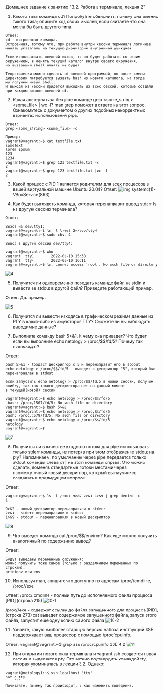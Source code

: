 Домашнее задание к занятию "3.2. Работа в терминале, лекция 2"

1. Какого типа команда cd? Попробуйте объяснить, почему она именно такого типа; опишите ход своих мыслей, если считаете что она могла бы быть другого типа.
```
Ответ:
cd - встроенная команда.
Встроенная, потому что, при работе внутри сессии терминала логичнее менять указатель на текущую директорию внутренней функцией

Если использовать внешний вызов, то он будет работать со своим окружением, и менять текущий каталог внутри своего окружения, 
на вызвавший shell влиять не будет  

Теоретически можно сделать cd внешней программой, но после смены директории потребуется вызвать bash из нового каталога, но тогда 
мы получим новый shell.
И выходя из сессии придется выходить из всех сессий, которые создали при каждом вызове внешней cd.
```

2. Какая альтернатива без pipe команде grep <some_string> <some_file> | wc -l? man grep поможет в ответе на этот вопрос. 
Ознакомьтесь с документом о других подобных некорректных вариантах использования pipe.
```
Ответ:
grep <some_string> <some_file> -c

Пример:
vagrant@vagrant:~$ cat textfile.txt
sometext
lorem ipsum
123
1234
vagrant@vagrant:~$ grep 123 textfile.txt -c
2
vagrant@vagrant:~$ grep 123 textfile.txt |wc -l
2
```

3. Какой процесс с PID 1 является родителем для всех процессов в вашей виртуальной машине Ubuntu 20.04?
Ответ: ![img](https://user-images.githubusercontent.com/94568542/148688518-0a20965a-c444-4240-9ae9-4a450603fb17.jpg) systemd(1)-VBoxService(863)

4. Как будет выглядеть команда, которая перенаправит вывод stderr ls на другую сессию терминала?

```
Ответ:

Вызов из dev/tty1:
vagrant@vagrant:~$ ls -l \root 2>/dev/tty4
vagrant@vagrant:~$ sudo chvt 4

Вывод в другой сессии dev/tty4:    

vagrant@vagrant:~$ who
vagrant  tty1        2022-01-10 15:38 
vagrant  tty4        2022-01-10 16:11 
vagrant@vagrant:~$ ls: cannot access 'root': No such file or directory
```
![4](https://user-images.githubusercontent.com/94568542/148800260-bacc183d-bd79-4d64-99e3-843f2b65de28.jpg)


5. Получится ли одновременно передать команде файл на stdin и вывести ее stdout в другой файл? Приведите работающий пример.

Ответ: Да. пример:

![5](https://user-images.githubusercontent.com/94568542/148794000-b6a7aba8-2eca-4dea-9862-4afcc7f0a437.jpg)

6. Получится ли вывести находясь в графическом режиме данные из PTY в какой-либо из эмуляторов TTY? Сможете ли вы наблюдать выводимые данные?



7. Выполните команду bash 5>&1. К чему она приведет? Что будет, если вы выполните echo netology > /proc/$$/fd/5? Почему так происходит?

Ответ:
```
bash 5>&1 - Создаст дескриптор с 5 и перенаправит его в stdout
echo netology > /proc/$$/fd/5 - выведет в дескриптор "5", который был перенаправлен в stdout

если запустить echo netology > /proc/$$/fd/5 в новой сессии, получим ошибку, так как такого дескриптора нет на данный момент 
в текущей(новой) сессии
    
vagrant@vagrant:~$ echo netology > /proc/$$/fd/5
-bash: /proc/1507/fd/5: No such file or directory
vagrant@vagrant:~$ bash 5>&1
vagrant@vagrant:~$ echo netology > /proc.$$/fd/5
bash: /proc.1579/fd/5: No such file or directory
vagrant@vagrant:~$ echo netology > /proc/$$/fd/5
netology
vagrant@vagrant:~$ 
```
![7](https://user-images.githubusercontent.com/94568542/148802429-087023b3-7d5a-444f-87aa-777211470fcb.jpg)

8. Получится ли в качестве входного потока для pipe использовать только stderr команды, не потеряв при этом отображение stdout на pty? Напоминаем: по умолчанию через pipe передается только stdout команды слева от | на stdin команды справа. Это можно сделать, поменяв стандартные потоки местами через промежуточный новый дескриптор, который вы научились создавать в предыдущем вопросе.

Ответ:
```
vagrant@vagrant:~$ ls -l /root 9>&2 2>&1 1>&9 | grep denied -c 
1

9>&2 - новый дескриптор перенаправили в stderr
2>&1 - stderr перенаправили в stdout 
1>&9 - stdout - перенаправили в новый дескриптор
```
![8](https://user-images.githubusercontent.com/94568542/148804185-7bbb6aa5-8642-4920-96aa-5ba230ec696d.jpg)

9. Что выведет команда cat /proc/$$/environ? Как еще можно получить аналогичный по содержанию вывод?

Ответ:
```
Будут выведены переменные окружения:
можно получить тоже самое (только с разделением переменных по строкам):
printenv или env
```
10. Используя man, опишите что доступно по адресам /proc/<PID>/cmdline, /proc/<PID>/exe.

Ответ:
/proc/<PID>/cmdline - полный путь до исполняемого файла процесса [PID]  (строка 215)
![10-1](https://user-images.githubusercontent.com/94568542/148805807-5cd41be9-9dba-4a43-a222-56bbf4d740e3.jpg)

/proc/<PID>/exe - содержит ссылку до файла запущенного для процесса [PID],  (строка 273)
                        cat выведет содержимое запущенного файла, 
                        запуск этого файла,  запустит еще одну копию самого файла 
![10-2](https://user-images.githubusercontent.com/94568542/148806298-042db931-a54f-4da1-bd42-1998da28bafb.jpg)

    
11. Узнайте, какую наиболее старшую версию набора инструкций SSE поддерживает ваш процессор с помощью /proc/cpuinfo.

Ответ:
vagrant@vagrant:~$ grep sse /proc/cpuinfo
SSE 4.2
![11](https://user-images.githubusercontent.com/94568542/148806023-e3282261-02e1-4d7c-bf6d-21adcf7f7a49.jpg)
    
12. При открытии нового окна терминала и vagrant ssh создается новая сессия и выделяется pty. Это можно подтвердить командой tty, которая упоминалась в лекции 3.2. Однако:
```
vagrant@netology1:~$ ssh localhost 'tty'
not a tty
    ```
Почитайте, почему так происходит, и как изменить поведение.
